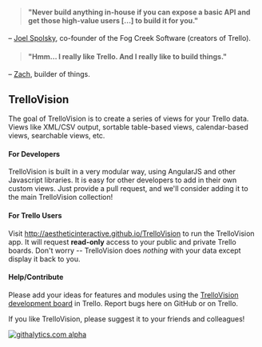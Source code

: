 > #### "Never build anything in-house if you can expose a basic API and get those high-value users [...] to build it for you."

– [Joel Spolsky](http://www.joelonsoftware.com/items/2012/01/06.html), co-founder of the Fog Creek Software (creators of Trello).
  
> #### "Hmm... I really like Trello. And I really like to build things."

– [Zach](http://github.com/zachkinstner), builder of things.

## TrelloVision

The goal of TrelloVision is to create a series of views for your Trello data. Views like XML/CSV output, sortable table-based views, calendar-based views, searchable views, etc.

#### For Developers

TrelloVision is built in a very modular way, using AngularJS and other Javascript libraries. It is easy for other developers to add in their own custom views. Just provide a pull request, and we'll consider adding it to the main TrelloVision collection!

#### For Trello Users

Visit http://aestheticinteractive.github.io/TrelloVision to run the TrelloVision app. It will request **read-only** access to your public and private Trello boards. Don't worry -- TrelloVision does *nothing* with your data except display it back to you.

#### Help/Contribute

Please add your ideas for features and modules using the [TrelloVision development board](https://trello.com/board/development/519f231e58f86a957d00295a) in Trello. Report bugs here on GitHub or on Trello.

If you like TrelloVision, please suggest it to your friends and colleagues!


[![githalytics.com alpha](https://cruel-carlota.gopagoda.com/10df1ab56833c70758542414f676c725 "githalytics.com")](http://githalytics.com/aestheticinteractive/TrelloVision)
